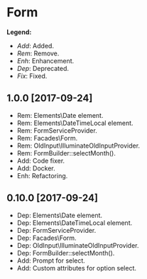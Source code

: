 Form
====

**Legend:**

- *Add*: Added.
- *Rem*: Remove.
- *Enh*: Enhancement.
- *Dep*: Deprecated.
- *Fix*: Fixed.

1.0.0 [2017-09-24]
-------------------

- Rem: Elements\Date element.
- Rem: Elements\DateTimeLocal element.
- Rem: FormServiceProvider.
- Rem: Facades\Form.
- Rem: OldInput\IlluminateOldInputProvider.
- Rem: FormBuilder::selectMonth(). 
- Add: Code fixer.
- Add: Docker.
- Enh: Refactoring. 

0.10.0 [2017-09-24]
-------------------

- Dep: Elements\Date element.
- Dep: Elements\DateTimeLocal element.
- Dep: FormServiceProvider.
- Dep: Facades\Form.
- Dep: OldInput\IlluminateOldInputProvider.
- Dep: FormBuilder::selectMonth(). 
- Add: Prompt for select.
- Add: Custom attributes for option select. 
